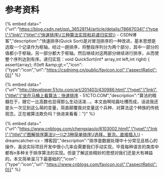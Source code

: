 # 参考资料

{% embed data="{\"url\":\"https://blog.csdn.net/qq\_36528114/article/details/78667034\",\"type\":\"link\",\"title\":\"快速排序\(三种算法实现和非递归实现\) - CSDN博客\",\"description\":\"快速排序\(Quick Sort\)是对冒泡排序的一种改进，基本思想是选取一个记录作为枢轴，经过一趟排序，将整段序列分为两个部分，其中一部分的值都小于枢轴，另一部分都大于枢轴。然后继续对这两部分继续进行排序，从而使整个序列达到有序。递归实现：void QuickSort\(int\* array,int left,int right\) {     assert\(array\);     if\(left &amp;amp;gt;=\",\"icon\":{\"type\":\"icon\",\"url\":\"https://csdnimg.cn/public/favicon.ico\",\"aspectRatio\":0}}" %}

{% embed data="{\"url\":\"http://developer.51cto.com/art/201403/430986.htm\",\"type\":\"link\",\"title\":\"坐在马桶上看算法：快速排序 - 51CTO.COM\",\"description\":\"算法的精髓在于，跟它一比高数也显得那么生动活泼…。本文由啊哈磊吐槽而成，话说我还是头一次见到这么萌的变量，简直颠覆我对变量这个兵种、对算法这个种族的传统观念。正在被算法欺负吗？快进来看看：\"}" %}

{% embed data="{\"url\":\"https://www.cnblogs.com/chengxiao/p/6103002.html\",\"type\":\"link\",\"title\":\"图解排序算法\(一\)之3种简单排序\(选择，冒泡，直接插入\) - dreamcatcher-cx - 博客园\",\"description\":\"排序是数据处理中十分常见且核心的操作，虽说实际项目开发中很小几率会需要我们手动实现，毕竟每种语言的类库中都有n多种关于排序算法的实现。但是了解这些精妙的思想对我们还是大有裨益的。本文简单温习下最基础的\",\"icon\":{\"type\":\"icon\",\"url\":\"https://www.cnblogs.com/favicon.ico\",\"aspectRatio\":0}}" %}

